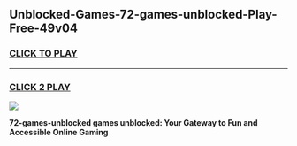 
## Unblocked-Games-72-games-unblocked-Play-Free-49v04
<h3>
<a href="https://premium76.site?title=72-games-unblocked&ref=22A">CLICK TO PLAY</a></h3>
<hr>

<h3>
<a href="https://premium76.site?title=72-games-unblocked&ref=22A">CLICK 2 PLAY</a>
  
</h3>

<a href="https://premium76.site?title=72-games-unblocked&ref=22A"><img src="https://clearcache.store/games.png"></a>


**72-games-unblocked games unblocked: Your Gateway to Fun and Accessible Online Gaming**

